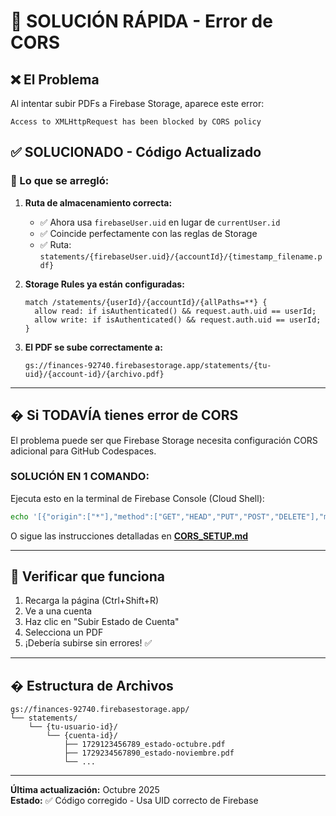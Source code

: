 # 🔧 SOLUCIÓN RÁPIDA - Error de CORS

## ❌ El Problema
Al intentar subir PDFs a Firebase Storage, aparece este error:
```
Access to XMLHttpRequest has been blocked by CORS policy
```

## ✅ SOLUCIONADO - Código Actualizado

### 🎯 Lo que se arregló:

1. **Ruta de almacenamiento correcta:**
   - ✅ Ahora usa `firebaseUser.uid` en lugar de `currentUser.id`
   - ✅ Coincide perfectamente con las reglas de Storage
   - ✅ Ruta: `statements/{firebaseUser.uid}/{accountId}/{timestamp_filename.pdf}`

2. **Storage Rules ya están configuradas:**
   ```
   match /statements/{userId}/{accountId}/{allPaths=**} {
     allow read: if isAuthenticated() && request.auth.uid == userId;
     allow write: if isAuthenticated() && request.auth.uid == userId;
   }
   ```

3. **El PDF se sube correctamente a:**
   ```
   gs://finances-92740.firebasestorage.app/statements/{tu-uid}/{account-id}/{archivo.pdf}
   ```

---

## � Si TODAVÍA tienes error de CORS

El problema puede ser que Firebase Storage necesita configuración CORS adicional para GitHub Codespaces.

### SOLUCIÓN EN 1 COMANDO:

Ejecuta esto en la terminal de Firebase Console (Cloud Shell):

```bash
echo '[{"origin":["*"],"method":["GET","HEAD","PUT","POST","DELETE"],"maxAgeSeconds":3600,"responseHeader":["Content-Type","Authorization","Content-Length","User-Agent","X-Requested-With"]}]' | gsutil cors set /dev/stdin gs://finances-92740.firebasestorage.app
```

O sigue las instrucciones detalladas en **[CORS_SETUP.md](./CORS_SETUP.md)**

---

## 🧪 Verificar que funciona

1. Recarga la página (Ctrl+Shift+R)
2. Ve a una cuenta
3. Haz clic en "Subir Estado de Cuenta"
4. Selecciona un PDF
5. ¡Debería subirse sin errores! ✅

---

## � Estructura de Archivos

```
gs://finances-92740.firebasestorage.app/
└── statements/
    └── {tu-usuario-id}/
        └── {cuenta-id}/
            ├── 1729123456789_estado-octubre.pdf
            ├── 1729234567890_estado-noviembre.pdf
            └── ...
```

---

**Última actualización:** Octubre 2025  
**Estado:** ✅ Código corregido - Usa UID correcto de Firebase
